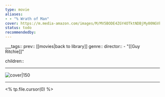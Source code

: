 ```yaml
---
type: movie
aliases:
- - "% Wrath of Man"
cover: https://m.media-amazon.com/images/M/MV5BODE4ZGY4OTktNDBjMy00NGVkLTk5YWUtNjA3NGU3MTA5NzM0XkEyXkFqcGc@._V1_SX300.jpg
status: todo
recommendedby:
---
```

___tags:: prev:: [[movies|back to library]]
genre::
director:: - "[[Guy Ritchie]]"

children::
___
![cover|150](https://m.media-amazon.com/images/M/MV5BODE4ZGY4OTktNDBjMy00NGVkLTk5YWUtNjA3NGU3MTA5NzM0XkEyXkFqcGc@._V1_SX300.jpg)
___
<% tp.file.cursor(0) %>
